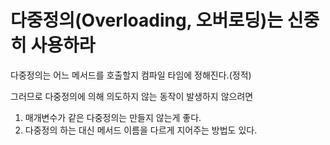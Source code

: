 # 다중정의(Overloading, 오버로딩)는 신중히 사용하라

다중정의는 어느 메서드를 호출할지 컴파일 타임에 정해진다.(정적)

그러므로 다중정의에 의해 의도하지 않는 동작이 발생하지 않으려면 

1. 매개변수가 같은 다중정의는 만들지 않는게 좋다.
2. 다중정의 하는 대신 메서드 이름을 다르게 지어주는 방법도 있다.